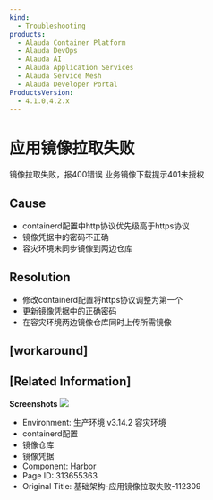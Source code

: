 ```yaml
---
kind:
  - Troubleshooting
products:
  - Alauda Container Platform
  - Alauda DevOps
  - Alauda AI
  - Alauda Application Services
  - Alauda Service Mesh
  - Alauda Developer Portal
ProductsVersion:
  - 4.1.0,4.2.x
---
```

<!-- A type of document that involves encountering a fault, diagnosing it, performing root cause analysis, and providing solutions. -->

# 应用镜像拉取失败

镜像拉取失败，报400错误 业务镜像下载提示401未授权

## Cause
- containerd配置中http协议优先级高于https协议
- 镜像凭据中的密码不正确
- 容灾环境未同步镜像到两边仓库

## Resolution
- 修改containerd配置将https协议调整为第一个
- 更新镜像凭据中的正确密码
- 在容灾环境两边镜像仓库同时上传所需镜像

## [workaround]

## [Related Information]
**Screenshots**
![](assets/ji-chu-jia-gou-ying-yong-jing-xiang-la-qu-shi-bai-112309/1751615994_99781_643ce9_%25E7%2594%259F%25E4%25BA%25A7%25E7%258E%25AF%25E5%25A2%2583%25E5%25BA%2594%25E7%2594%25A8%25E6%258B%2589%25E5%258F%2596%25E9%2595%259C%25E5%2583%258F%25E5%25A4%25B1%25E8%25B4%25A5%25E9%2597%25AE%25E9%25A2%25981_1.png)
- Environment: 生产环境 v3.14.2 容灾环境
- containerd配置
- 镜像仓库
- 镜像凭据
- Component: Harbor
- Page ID: 313655363
- Original Title: 基础架构-应用镜像拉取失败-112309
